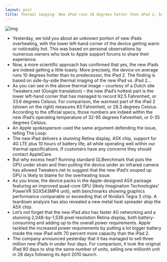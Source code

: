 ```yaml
---
layout: post
title: Thermal imaging- New iPad runs 10 degrees hotter than iPad 2, but still within operating requirements
---
```

![img](http://media.idownloadblog.com/wp-content/uploads/2012/03/Thermal-imaging-new-iPad-vs-iPad-2.jpg)
* Yesterday, we told you about an unknown portion of new iPads overheating, with the lower left-hand corner of the device getting warm or noticeably hot. This was based on personal observations by numerous owners who took to Apple support forums to share their experience.
* Now, a more scientific approach has confirmed that yes, the new iPads are indeed getting a little toasty. More precisely, the device on average runs 10 degrees hotter than its predecessor, the iPad 2. The finding is based on side-by-side thermal imaging of the new iPad vs. iPad 2…
* As you can see in the above thermal image – courtesy of a Dutch site Tweakers.net (Google translation) – the new iPad’s hottest part is the lower left-hand corner that has managed to record 92.5 Fahrenheit, or 33.6 degrees Celsius. For comparison, the warmest part of the iPad 2 (shown on the right) measures 83 Fahrenheit, or 28.3 degrees Celsius. According to the official specs, those numbers are indeed within the new iPad’s operating temperature of 32-95 degrees Fahrenheit, or 0-35 degrees Celsius.
* An Apple spokesperson used the same argument defending the issue, telling The Loop:
* The new iPad delivers a stunning Retina display, A5X chip, support for 4G LTE plus 10 hours of battery life, all while operating well within our thermal specifications. If customers have any concerns they should contact AppleCare.
* But why excess heat? Running standard GLBenchmark that puts the GPU under strain and then putting the device under an infrared camera has allowed Tweakers.net to suggest that the new iPad’s souped up GPU is likely to blame for the overheating issue.
* As you know, the device packs in the Apple-designed A5X package featuring an improved quad-core GPU (likely Imagination Technologies’ PowerVR SGX543MP4 unit), with benchmarks showing graphics performance comparable or exceeding that of Nvidia’s Tegra 3 chip. A teardown analysis has also revealed a new metal heat spreader atop the A5X chip.
* Let’s not forget that the new iPad also has faster 4G networking and a stunning 2,048-by-1,536 pixel resolution Retina display, both battery-consuming and adding up to the overall power requirements. Apple tackled the increased power requirements by putting a lot bigger battery inside the new iPad with 70 percent more capacity than the iPad 2.
* The company announced yesterday that it has managed to sell three million new iPads in under four days. For comparison, it took the original iPad 80 days to ship the same number of units, selling one millionth unit in 28 days following its April 2010 launch.

